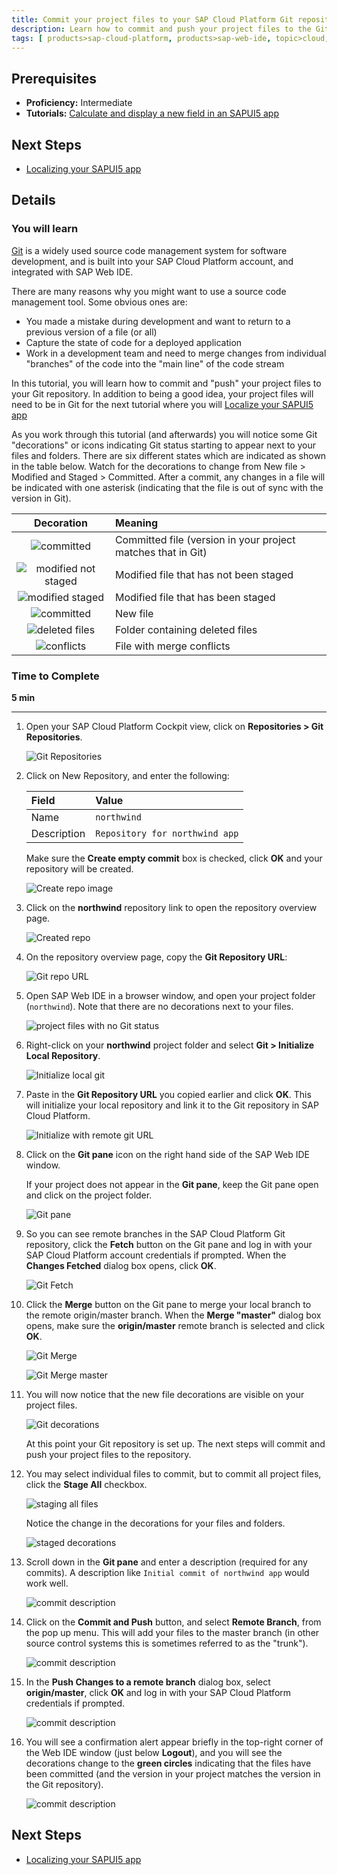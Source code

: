 ```yaml
---
title: Commit your project files to your SAP Cloud Platform Git repository
description: Learn how to commit and push your project files to the Git repository built into your SAP Cloud Platform account.
tags: [ products>sap-cloud-platform, products>sap-web-ide, topic>cloud, topic>mobile, tutorial>intermediate]
---
```


## Prerequisites
 - **Proficiency:** Intermediate
 - **Tutorials:** [Calculate and display a new field in an SAPUI5 app](http://www.sap.com/developer/tutorials/hcp-webide-calculate-new-field.html)

## Next Steps
 - [Localizing your SAPUI5 app](http://www.sap.com/developer/tutorials/hcp-webide-localizing-app.html)

## Details

### You will learn
[Git](https://try.github.io/levels/1/challenges/1) is a widely used source code management system for software development, and is built into your SAP Cloud Platform account, and integrated with SAP Web IDE.

There are many reasons why you might want to use a source code management tool. Some obvious ones are:

 - You made a mistake during development and want to return to a previous version of a file (or all)
 - Capture the state of code for a deployed application
 - Work in a development team and need to merge changes from individual "branches" of the code into the "main line" of the code stream

In this tutorial, you will learn how to commit and "push" your project files to your Git repository. In addition to being a good idea, your project files will need to be in Git for the next tutorial where you will [Localize your SAPUI5 app](http://www.sap.com/developer/tutorials/hcp-webide-localizing-app.html)

As you work through this tutorial (and afterwards) you will notice some Git "decorations" or icons indicating Git status starting to appear next to your files and folders. There are six different states which are indicated as shown in the table below. Watch for the decorations to change from New file > Modified and Staged > Committed. After a commit, any changes in a file will be indicated with one asterisk (indicating that the file is out of sync with the version in Git).

Decoration                                                   | Meaning
:--------------------------------------------------------:   | :-------------
![committed](https://raw.githubusercontent.com/SAPDocuments/Tutorials/master/tutorials/hcp-webide-commit-git/mob_3_2a_git_committed.png)                     | Committed file (version in your project matches that in Git)
![modified not staged](https://raw.githubusercontent.com/SAPDocuments/Tutorials/master/tutorials/hcp-webide-commit-git/mob_3_2a_git_mod_not_staged.png)      | Modified file that has not been staged
![modified staged](https://raw.githubusercontent.com/SAPDocuments/Tutorials/master/tutorials/hcp-webide-commit-git/mob_3_2a_git_mod_staged.png)              | Modified file that has been staged
![committed](https://raw.githubusercontent.com/SAPDocuments/Tutorials/master/tutorials/hcp-webide-commit-git/mob_3_2a_git_new_file.png)                      | New file
![deleted files](https://raw.githubusercontent.com/SAPDocuments/Tutorials/master/tutorials/hcp-webide-commit-git/mob_3_2a_git_folder_with_deleted_files.png) | Folder containing deleted files
![conflicts](https://raw.githubusercontent.com/SAPDocuments/Tutorials/master/tutorials/hcp-webide-commit-git/mob_3_2a_git_file_merge_conflicts.png)          | File with merge conflicts


### Time to Complete
**5 min**

---

1. Open your SAP Cloud Platform Cockpit view, click on **Repositories > Git Repositories**.

    ![Git Repositories](mg3-3-01.png)

2. Click on New Repository, and enter the following:

    Field             | Value
    :---------------- | :----------------
    Name              | `northwind`
    Description       | `Repository for northwind app`
    
    Make sure the **Create empty commit** box is checked, click **OK** and your repository will be created.
    
    ![Create repo image](mg3-3-02.png)
    
3. Click on the **northwind** repository link to open the repository overview page.

    ![Created repo](mg3-3-03.png)
    
4. On the repository overview page, copy the **Git Repository URL**:

    ![Git repo URL](mg3-3-04.png)

5. Open SAP Web IDE in a browser window, and open your project folder (`northwind`). Note that there are no decorations next to your files.

    ![project files with no Git status](mg3-3-05.png)
    
6. Right-click on your **northwind** project folder and select **Git > Initialize Local Repository**. 

    ![Initialize local git](mg3-3-06.png)

7. Paste in the **Git Repository URL** you copied earlier and click **OK**. This will initialize your local repository and link it to the Git repository in SAP Cloud Platform.

    ![Initialize with remote git URL](mg3-3-07.png)

8. Click on the **Git pane** icon on the right hand side of the SAP Web IDE window.

    If your project does not appear in the **Git pane**, keep the Git pane open and click on the project folder.

    ![Git pane](mg3-3-08.png)

9. So you can see remote branches in the SAP Cloud Platform Git repository, click the **Fetch** button on the Git pane and log in with your SAP Cloud Platform account credentials if prompted. When the **Changes Fetched** dialog box opens, click **OK**.

    ![Git Fetch](mg3-3-09.png)

10. Click the **Merge** button on the Git pane to merge your local branch to the remote origin/master branch. When the **Merge "master"** dialog box opens, make sure the **origin/master** remote branch is selected and click **OK**. 

    ![Git Merge](mg3-3-10.png)

    ![Git Merge master](mg3-3-11.png)

11. You will now notice that the new file decorations are visible on your project files.

    ![Git decorations](mg3-3-12.png)
    
    At this point your Git repository is set up. The next steps will commit and push your project files to the repository.

12. You may select individual files to commit, but to commit all project files, click the **Stage All** checkbox.

    ![staging all files](mg3-3-13.png)

    Notice the change in the decorations for your files and folders.

    ![staged decorations](mg3-3-14.png)

13. Scroll down in the **Git pane** and enter a description (required for any commits). A description like `Initial commit of northwind app` would work well.

    ![commit description](mg3-3-15.png)

5. Click on the **Commit and Push** button, and select **Remote Branch**, from the pop up menu. This will add your files to the master branch (in other source control systems this is sometimes referred to as the "trunk").

    ![commit description](mg3-3-16.png)

6. In the **Push Changes to a remote branch** dialog box, select **origin/master**, click **OK** and log in with your SAP Cloud Platform credentials if prompted.

    ![commit description](mg3-3-17.png)

7. You will see a confirmation alert appear briefly in the top-right corner of the Web IDE window (just below **Logout**), and you will see the decorations change to the **green circles** indicating that the files have been committed (and the version in your project matches the version in the Git repository).

    ![commit description](mg3-3-18.png)


## Next Steps
 - [Localizing your SAPUI5 app](http://www.sap.com/developer/tutorials/hcp-webide-localizing-app.html)
